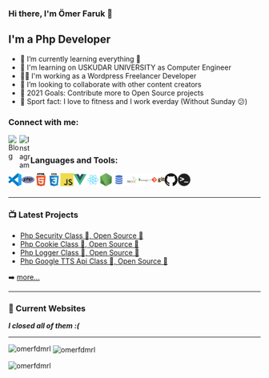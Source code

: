 ### Hi there, I'm Ömer Faruk  👋


## I'm a Php Developer

- 🌱 I’m currently learning everything 🤣 
- 🏫 I'm learning on USKUDAR UNIVERSITY as Computer Engineer
- 👨‍💻 I'm working as a Wordpress Freelancer Developer 
- 👯 I’m looking to collaborate with other content creators
- 🥅 2021 Goals: Contribute more to Open Source projects
- 💪 Sport fact: I love to fitness and I work everday (Without Sunday 😕)

### Connect with me:

[<img target="_blank" align="left" alt="Blog" width="22px" src="https://cdn-icons-png.flaticon.com/512/179/179312.png" />][blog]
[<img target="_blank" align="left" alt="Instagram" width="22px" src="https://cdn-icons-png.flaticon.com/512/174/174855.png" />][instagram]

<br />

### Languages and Tools:

<img align="left" alt="Visual Studio Code" width="26px" src="https://raw.githubusercontent.com/github/explore/80688e429a7d4ef2fca1e82350fe8e3517d3494d/topics/visual-studio-code/visual-studio-code.png" />
<img align="left" alt="PHP" width="26px" src="https://raw.githubusercontent.com/github/explore/80688e429a7d4ef2fca1e82350fe8e3517d3494d/topics/php/php.png" />
<img align="left" alt="HTML5" width="26px" src="https://raw.githubusercontent.com/github/explore/80688e429a7d4ef2fca1e82350fe8e3517d3494d/topics/html/html.png" />
<img align="left" alt="CSS3" width="26px" src="https://raw.githubusercontent.com/github/explore/80688e429a7d4ef2fca1e82350fe8e3517d3494d/topics/css/css.png" />
<img align="left" alt="JavaScript" width="26px" src="https://raw.githubusercontent.com/github/explore/80688e429a7d4ef2fca1e82350fe8e3517d3494d/topics/javascript/javascript.png" />
<img align="left" alt="Vue" width="26px" src="https://raw.githubusercontent.com/github/explore/80688e429a7d4ef2fca1e82350fe8e3517d3494d/topics/vue/vue.png" />
<img align="left" alt="React" width="26px" src="https://raw.githubusercontent.com/github/explore/80688e429a7d4ef2fca1e82350fe8e3517d3494d/topics/react/react.png" />
<img align="left" alt="Node.js" width="26px" src="https://raw.githubusercontent.com/github/explore/80688e429a7d4ef2fca1e82350fe8e3517d3494d/topics/nodejs/nodejs.png" />
<img align="left" alt="SQL" width="26px" src="https://raw.githubusercontent.com/github/explore/80688e429a7d4ef2fca1e82350fe8e3517d3494d/topics/sql/sql.png" />
<img align="left" alt="MySQL" width="26px" src="https://raw.githubusercontent.com/github/explore/80688e429a7d4ef2fca1e82350fe8e3517d3494d/topics/mysql/mysql.png" />
<img align="left" alt="MongoDB" width="26px" src="https://raw.githubusercontent.com/github/explore/80688e429a7d4ef2fca1e82350fe8e3517d3494d/topics/mongodb/mongodb.png" />
<img align="left" alt="Git" width="26px" src="https://raw.githubusercontent.com/github/explore/80688e429a7d4ef2fca1e82350fe8e3517d3494d/topics/git/git.png" />
<img align="left" alt="GitHub" width="26px" src="https://raw.githubusercontent.com/github/explore/78df643247d429f6cc873026c0622819ad797942/topics/github/github.png" />
<img align="left" alt="Terminal" width="26px" src="https://raw.githubusercontent.com/github/explore/80688e429a7d4ef2fca1e82350fe8e3517d3494d/topics/terminal/terminal.png" />

<br />
<br />

---

### 📺 Latest Projects


- [Php Security Class 🚀, Open Source 💪](https://github.com/omerfdmrl/waf)
- [Php Cookie Class 🚀, Open Source 💪](https://github.com/omerfdmrl/cookie)
- [Php Logger Class 🚀, Open Source 💪](https://github.com/omerfdmrl/logger)
- [Php Google TTS Api Class 🚀, Open Source 💪](https://github.com/omerfdmrl/tts)


➡️ [more...](https://github.com/omerfdmrl?tab=repositories)

---

### 📕 Current Websites

**_I closed all of them :(_**


---

<p><img align="left" src="https://github-readme-stats.vercel.app/api/top-langs?username=omerfdmrl&show_icons=true&locale=en&layout=compact" alt="omerfdmrl" /></p>

<p>&nbsp;<img align="center" src="https://github-readme-stats.vercel.app/api?username=omerfdmrl&show_icons=true&locale=en" alt="omerfdmrl" /></p>

<p><img align="center" src="https://github-readme-streak-stats.herokuapp.com/?user=omerfdmrl&" alt="omerfdmrl" /></p>


[website]: https://github.com/omerfdmrl
[instagram]: https://instagram.com/omerfdmrl
[linkedin]: https://www.linkedin.com/in/omerfdmrl/
[blog]: https://omerdemirel.com.tr


